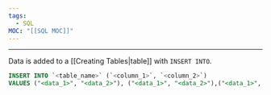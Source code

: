```yaml
---
tags:
  - SQL
MOC: "[[SQL MOC]]"
---
```

-- --

Data is added to a [[Creating Tables|table]] with `INSERT INTO`.

```SQL
INSERT INTO `<table_name>` (`<column_1>`, `<column_2>`)
VALUES ("<data_1>", "<data_2>"), ("<data_1>", "<data_2>"),("<data_1>", "<data_2>"), ("<data_1>", "<data_2>"),("<data_1>", "<data_2>"), ("<data_1>", "<data_2>");
```